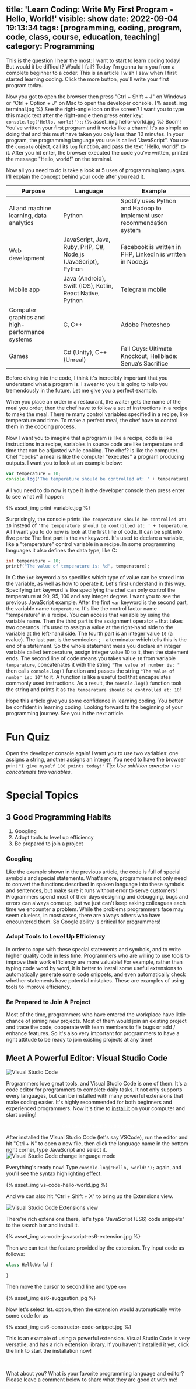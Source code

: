 title: 'Learn Coding: Write My First Program - Hello, World!'
visible: show
date: 2022-09-04 19:13:34
tags: [programming, coding, program, code, class, course, education, teaching]
category: Programming
---

This is the question I hear the most: I want to start to learn coding today! But would it be difficult? Would I fail? Today I'm gonna turn you from a complete beginner to a coder. This is an article I wish I saw when I first started learning coding. Click the more button, you'll write your first program today.

<!--more-->

Now you got to open the browser then press "Ctrl + Shift + J" on Windows or "Ctrl + Option + J" on Mac to open the developer console.
{% asset_img terminal.jpg %}
See the right-angle icon on the screen? I want you to type this magic text after the right-angle then press enter key: `console.log('Hello, world!');`: 
{% asset_img hello-world.jpg %}
Boom! You've written your first program and it works like a charm! It's as simple as doing that and this must have taken you only less than 10 minutes. In your program, the programming language you use is called "JavaScript". You use the `console` object, call its `log` function, and pass the text "Hello, world!" to it. After you hit enter, the browser executed the code you've written, printed the message "Hello, world!" on the terminal.

Now all you need to do is take a look at 5 uses of programming languages. I'll explain the concept behind your code after you read it.

| Purpose                                        | Language                                                      | Example                                                    |
| ---------------------------------------------- | ------------------------------------------------------------- | ---------------------------------------------------------------------- |
| AI and machine learning, data analytics        | Python                                                        | Spotify uses Python and Hadoop to implement user recommendation system |
| Web development                                | JavaScript, Java, Ruby, PHP, C#, Node.js (JavaScript), Python | Facebook is written in PHP, LinkedIn is written in Node.js             |
| Mobile app                                     | Java (Android), Swift (IOS), Kotlin, React Native, Python     | Telegram mobile                                                        |
| Computer graphics and high-performance systems | C, C++                                                        | Adobe Photoshop                                                        |
| Games                                          | C# (Unity), C++ (Unreal)                                      | Fall Guys: Ultimate Knockout, Hellblade: Senua’s Sacrifice             |

Before diving into the code, I think it's incredibly important that you understand what a program is. I swear to you it is going to help you tremendously in the future. Let me give you a perfect example.

When you place an order in a restaurant, the waiter gets the name of the meal you order, then the chef have to follow a set of instructions in a recipe to make the meal. There're many control variables specified in a recipe, like temperature and time. To make a perfect meal, the chef have to control them in the cooking process.

Now I want you to imagine that a program is like a recipe, code is like instructions in a recipe, variables in source code are like temperature and time that can be adjusted while cooking. The chef? is like the computer. Chef "cooks" a meal is like the computer "executes" a program producing outputs. I want you to look at an example below:
```javascript
var temperature = 10;
console.log('The temperature should be controlled at: ' + temperature);
```

All you need to do now is type it in the developer console then press enter to see what will happen:

{% asset_img print-variable.jpg %}

Surprisingly, the console prints `The temperature should be controlled at: 10` instead of `'The temperature should be controlled at: ' + temperature`. All I want you to do now is look at the first line of code. It can be split into five parts: The first part is the `var` keyword. It's used to declare a variable, like a "temperature" control variable in a recipe. In some programming languages it also defines the data type, like C:
```c
int temperature = 10;
printf("The value of temperature is: %d", temperature);
```
In C the `int` keyword also specifies which type of value can be stored into the variable, as well as how to operate it. Let's first understand in this way. Specifying `int` keyword is like specifying the chef can only control the temperature at 90, 95, 100 and any integer degree. I want you to see the previous JavaScript example. After the first `var` keyword is the second part, the variable name `temperature`. It's like the control factor name "temperature" in a recipe. You can access that variable by using the variable name. Then the third part is the assignment operator `=` that takes two operands. It's used to assign a value at the right-hand side to the variable at the left-hand side. The fourth part is an integer value `10` (a rvalue). The last part is the semicolon `;` - a terminator which tells this is the end of a statement. So the whole statement meas you declare an integer variable called temperature, assign integer value 10 to it, then the statement ends. The second line of code means you takes value `10` from variable `temperature`, concatenates it with the string `"The value of number is: "` then calls `console.log()` function and passes the string `"The value of number is: 10"` to it. A function is like a useful tool that encapsulates commonly used instructions. As a result, the `console.log()` function took the string and prints it as `The temperature should be controlled at: 10`!

Hope this article give you some confidence in learning coding. You better be confident in learning coding. Looking forward to the beginning of your programming journey. See you in the next article.

# Fun Quiz
Open the developer console again! I want you to use two variables: one assigns a string, another assigns an integer. You need to have the browser print `"I give myself 100 points today!"`
*Tip: Use addition operator `+` to concatenate two variables.*

# Special Topics
## 3 Good Programming Habits
1. Googling
2. Adopt tools to level up efficiency
3. Be prepared to join a project

### Googling
Like the example shown in the previous article, the code is full of special symbols and special statements. What's more, programmers not only need to convert the functions described in spoken language into these symbols and sentences, but make sure it runs without error to serve customers! Programmers spend most of their days designing and debugging, bugs and errors can always come up, but we just can't keep asking colleagues each time we encounter a problem. While the problems programmers face may seem clueless, in most cases, there are always others who have encountered them. So Google ability is critical for programmers!

### Adopt Tools to Level Up Efficiency
In order to cope with these special statements and symbols, and to write higher quality code in less time. Programmers who are willing to use tools to improve their work efficiency are more valuable! For example, rather than typing code word by word, it is better to install some useful extensions to automatically generate some code snippets, and even automatically check whether statements have potential mistakes. These are examples of using tools to improve efficiency.

### Be Prepared to Join A Project
Most of the time, programmers who have entered the workplace have little chance of joining new projects. Most of them would join an existing project and trace the code, cooperate with team members to fix bugs or add / enhance features. So it's also very important for programmers to have a right attitude to be ready to join existing projects at any time!

## Meet A Powerful Editor: Visual Studio Code
![Visual Studio Code](https://code.visualstudio.com/assets/home/home-screenshot-win.png)

Programmers love great tools, and Visual Studio Code is one of them. It's a code editor for programmers to complete daily tasks. It not only supports every languages, but can be installed with many powerful extensions that make coding easier. It's highly recommended for both beginners and experienced programmers. Now it's time to [install it](https://code.visualstudio.com/) on your computer and start coding!

<link href="https://cdnjs.cloudflare.com/ajax/libs/mdb-ui-kit/4.3.0/mdb.min.css" rel="stylesheet">
<link href="https://cdnjs.cloudflare.com/ajax/libs/font-awesome/6.0.0/css/all.min.css" rel="stylesheet">
<script type="text/javascript" src="https://cdnjs.cloudflare.com/ajax/libs/mdb-ui-kit/4.3.0/mdb.min.js"
></script>
<div style="text-align: center;">
    <a class="btn btn-primary" href="https://code.visualstudio.com/" style="color: white; text-decoration: none;">
        <i class="fa-solid fa-download me-2"></i>
        Get Latest Visual Studio Code
    </a>
</div>

After installed the Visual Studio Code (let's say VSCode), run the editor and hit "Ctrl + N" to open a new file, then click the language name in the bottom right corner, type JavaScript and select it.
![Visual Studio Code change language mode](https://code.visualstudio.com/assets/docs/getstarted/tips-and-tricks/change_syntax.gif)

Everything's ready now! Type `console.log('Hello, world!');` again, and you'll see the syntax highlighting effect.

{% asset_img vs-code-hello-world.jpg %}

And we can also hit "Ctrl + Shift + X" to bring up the Extensions view.

![Visual Studio Code Extensions view](https://code.visualstudio.com/assets/docs/editor/extension-marketplace/extensions-popular.png)

There're rich extensions there, let's type "JavaScript (ES6) code snippets" to the search bar and install it.

{% asset_img vs-code-javascript-es6-extension.jpg %}

Then we can test the feature provided by the extension. Try input code as follows:
```javascript
class HelloWorld {

}
```
Then move the cursor to second line and type `con`

{% asset_img es6-suggestion.jpg %}

Now let's select 1st. option, then the extension would automatically write some code for us

{% asset_img es6-constructor-code-snippet.jpg %}

This is an example of using a powerful extension. Visual Studio Code is very versatile, and has a rich extension library. If you haven't installed it yet, click the link to start the installation now!

<div style="text-align: center;">
    <a class="btn btn-primary" href="https://code.visualstudio.com/" style="color: white; text-decoration: none;">
        <i class="fa-solid fa-download me-2"></i>
        Get Latest Visual Studio Code
    </a>
</div>

What about you? What is your favorite programming language and editor? Please leave a comment below to share what they are good at with me!